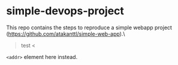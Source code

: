 # simple-devops-project
This repo contains the steps to reproduce a simple webapp project (https://github.com/atakanttl/simple-web-app).\
> test <

`<addr>` element here instead.
